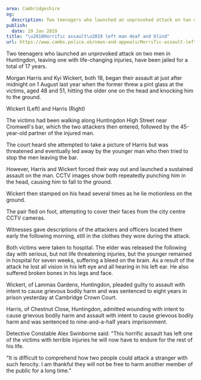 ```yaml
area: Cambridgeshire
og:
  description: Two teenagers who launched an unprovoked attack on two men in Huntingdon, leaving one with life-changing injuries, have been jailed for a total of 17 years.
publish:
  date: 29 Jan 2019
title: "\u2018Horrific assault\u2019 left man deaf and blind"
url: https://www.cambs.police.uk/news-and-appeals/Horrific-assault-left-man-deaf-and-blind
```

Two teenagers who launched an unprovoked attack on two men in Huntingdon, leaving one with life-changing injuries, have been jailed for a total of 17 years.

Morgan Harris and Kyi Wickert, both 18, began their assault at just after midnight on 1 August last year when the former threw a pint glass at the victims, aged 48 and 51, hitting the older one on the head and knocking him to the ground.

Wickert (Left) and Harris (Right)

The victims had been walking along Huntingdon High Street near Cromwell's bar, which the two attackers then entered, followed by the 45-year-old partner of the injured man.

The court heard she attempted to take a picture of Harris but was threatened and eventually led away by the younger man who then tried to stop the men leaving the bar.

However, Harris and Wickert forced their way out and launched a sustained assault on the man. CCTV images show both repeatedly punching him in the head, causing him to fall to the ground.

Wickert then stamped on his head several times as he lie motionless on the ground.

The pair fled on foot, attempting to cover their faces from the city centre CCTV cameras.

Witnesses gave descriptions of the attackers and officers located them early the following morning, still in the clothes they wore during the attack.

Both victims were taken to hospital. The elder was released the following day with serious, but not life threatening injuries, but the younger remained in hospital for seven weeks, suffering a bleed on the brain. As a result of the attack he lost all vision in his left eye and all hearing in his left ear. He also suffered broken bones in his legs and face.

Wickert, of Lammas Gardens, Huntingdon, pleaded guilty to assault with intent to cause grievous bodily harm and was sentenced to eight years in prison yesterday at Cambridge Crown Court.

Harris, of Chestnut Close, Huntingdon, admitted wounding with intent to cause grievous bodily harm and assault with intent to cause grievous bodily harm and was sentenced to nine-and-a-half years imprisonment.

Detective Constable Alex Swinborne said: "This horrific assault has left one of the victims with terrible injuries he will now have to endure for the rest of his life.

"It is difficult to comprehend how two people could attack a stranger with such ferocity. I am thankful they will not be free to harm another member of the public for a long time."
